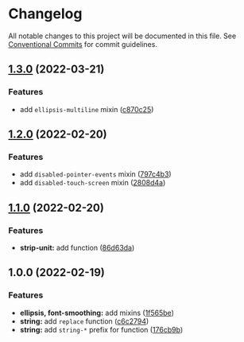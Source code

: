 # Changelog

All notable changes to this project will be documented in this file. See [Conventional Commits](https://conventionalcommits.org) for commit guidelines.

## [1.3.0](https://github.com/unsass/utilities/compare/v1.2.0...v1.3.0) (2022-03-21)


### Features

* add `ellipsis-multiline` mixin ([c870c25](https://github.com/unsass/utilities/commit/c870c257b80419f7f24c8084c4f991b9bca9fd53))

## [1.2.0](https://github.com/unsass/utilities/compare/v1.1.0...v1.2.0) (2022-02-20)


### Features

* add `disabled-pointer-events` mixin ([797c4b3](https://github.com/unsass/utilities/commit/797c4b32a6aca710fe69892d39b4d8df45ef9d37))
* add `disabled-touch-screen` mixin ([2808d4a](https://github.com/unsass/utilities/commit/2808d4a6774c84048a2a8ba107a3f36a55e57f82))

## [1.1.0](https://github.com/unsass/utilities/compare/v1.0.0...v1.1.0) (2022-02-20)


### Features

* **strip-unit:** add function ([86d63da](https://github.com/unsass/utilities/commit/86d63da33b9f253de8cc49e48fd5cc247c13564b))

## 1.0.0 (2022-02-19)


### Features

* **ellipsis, font-smoothing:** add mixins ([1f565be](https://github.com/unsass/utilities/commit/1f565be18b8da6dd7b4f72c4db934ba3be25d801))
* **string:** add `replace` function ([c6c2794](https://github.com/unsass/utilities/commit/c6c27946509b5ee9bc3a484ff3311f532f46ffb4))
* **string:** add `string-*` prefix for function ([176cb9b](https://github.com/unsass/utilities/commit/176cb9bacd7ba08c7388238c75e108ff890c1a4c))
